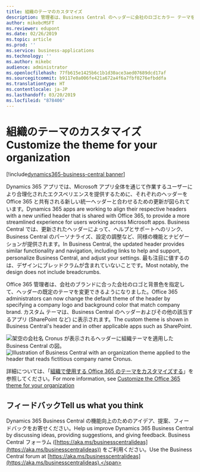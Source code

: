 ```yaml
---
title: 組織のテーマのカスタマイズ
description: 管理者は、Business Central のヘッダーに会社のロゴとカラー テーマを適用できます。
author: mikebcMSFT
ms.reviewer: edupont
ms.date: 02/26/2019
ms.topic: article
ms.prod: ''
ms.service: business-applications
ms.technology: ''
ms.author: mikebc
audience: administrator
ms.openlocfilehash: 77fb615e1425b6c1b1d30ace3aed07689dcd17af
ms.sourcegitcommit: b9117e0a006fe421a672a4f6a7fbf0276efbddfa
ms.translationtype: HT
ms.contentlocale: ja-JP
ms.lasthandoff: 03/20/2019
ms.locfileid: "878406"
---
```

# <a name="customize-the-theme-for-your-organization"></a><span data-ttu-id="7c893-103">組織のテーマのカスタマイズ</span><span class="sxs-lookup"><span data-stu-id="7c893-103">Customize the theme for your organization</span></span>
[!include[dynamics365-business-central banner](../includes/dynamics365-business-central.md)]

<span data-ttu-id="7c893-104">Dynamics 365 アプリでは、Microsoft アプリ全体を通じて作業するユーザーにより合理化されたエクスペリエンスを提供するために、それぞれのヘッダーを Office 365 と共有される新しい統一ヘッダーと合わせるための更新が図られています。</span><span class="sxs-lookup"><span data-stu-id="7c893-104">Dynamics 365 apps are working to align their respective headers with a new unified header that is shared with Office 365, to provide a more streamlined experience for users working across Microsoft apps.</span></span> <span data-ttu-id="7c893-105">Business Central では、更新されたヘッダーによって、ヘルプとサポートへのリンク、Business Central のパーソナライズ、設定の調整など、同様の機能とナビゲーションが提供されます。</span><span class="sxs-lookup"><span data-stu-id="7c893-105">In Business Central, the updated header provides similar functionality and navigation, including links to help and support, personalize Business Central, and adjust your settings.</span></span> <span data-ttu-id="7c893-106">最も注目に値するのは、デザインにブレッドクラムが含まれていないことです。</span><span class="sxs-lookup"><span data-stu-id="7c893-106">Most notably, the design does not include breadcrumbs.</span></span>

<span data-ttu-id="7c893-107">Office 365 管理者は、会社のブランドに合った会社のロゴと背景色を指定して、ヘッダーの既定のテーマを変更できるようになりました。</span><span class="sxs-lookup"><span data-stu-id="7c893-107">Office 365 administrators can now change the default theme of the header by specifying a company logo and background color that match company brand.</span></span> <span data-ttu-id="7c893-108">カスタム テーマは、Business Central のヘッダーおよびその他の該当するアプリ (SharePoint など) に表示されます。</span><span class="sxs-lookup"><span data-stu-id="7c893-108">The custom theme is shown in Business Central's header and in other applicable apps such as SharePoint.</span></span>

<span data-ttu-id="7c893-109">![架空の会社名 Cronus が表示されるヘッダーに組織テーマを適用した Business Central の図。](media/o365-header.png " Business Central のヘッダーに適用される架空の組織テーマ。")</span><span class="sxs-lookup"><span data-stu-id="7c893-109">![Illustration of Business Central with an organization theme applied to the header that reads fictitious company name Cronus.](media/o365-header.png "A fictitious organization theme applied to Business Central's header.")</span></span>

<span data-ttu-id="7c893-110">詳細については、「[組織で使用する Office 365 のテーマをカスタマイズする](https://docs.microsoft.com/en-us/office365/admin/setup/customize-your-organization-theme)」を参照してください。</span><span class="sxs-lookup"><span data-stu-id="7c893-110">For more information, see [Customize the Office 365 theme for your organization](https://docs.microsoft.com/en-us/office365/admin/setup/customize-your-organization-theme)</span></span>

## <a name="tell-us-what-you-think"></a><span data-ttu-id="7c893-111">フィードバック</span><span class="sxs-lookup"><span data-stu-id="7c893-111">Tell us what you think</span></span>
<span data-ttu-id="7c893-112">Dynamics 365 Business Central の機能向上のためのアイデア、提案、フィードバックをお寄せください。</span><span class="sxs-lookup"><span data-stu-id="7c893-112">Help us improve Dynamics 365 Business Central by discussing ideas, providing suggestions, and giving feedback.</span></span> <span data-ttu-id="7c893-113">Business Central フォーラム ([https://aka.ms/businesscentralideas](https://aka.ms/businesscentralideas)) をご利用ください。</span><span class="sxs-lookup"><span data-stu-id="7c893-113">Use the Business Central forum at [https://aka.ms/businesscentralideas](https://aka.ms/businesscentralideas).</span></span>
